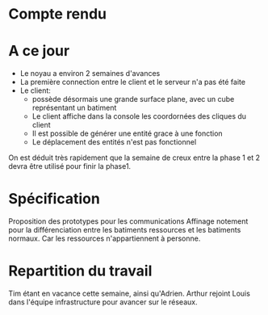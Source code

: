 # Compte rendu

# A ce jour

* Le noyau a environ 2 semaines d'avances
* La première connection entre le client et le serveur n'a pas été faite
* Le client:
  - possède désormais une grande surface plane, avec un cube représentant un batiment
  - Le client affiche dans la console les coordornées des cliques du client
  - Il est possible de générer une entité grace à une fonction
  - Le déplacement des entités n'est pas fonctionnel

On est déduit très rapidement que la semaine de creux entre la phase 1 et 2 devra être utilisé pour finir la phase1.

# Spécification

Proposition des prototypes pour les communications
Affinage notement pour la différenciation entre les batiments ressources et les batiments normaux.
Car les ressources n'appartiennent à personne.

# Repartition du travail

Tim étant en vacance cette semaine, ainsi qu'Adrien.
Arthur rejoint Louis dans l'équipe infrastructure pour avancer sur le réseaux.

